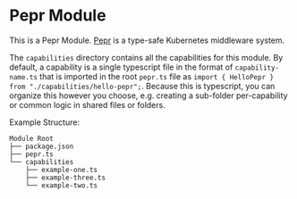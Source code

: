 # Pepr Module

This is a Pepr Module. [Pepr](https://github.com/defenseunicorns/pepr) is a type-safe Kubernetes middleware system.

The `capabilities` directory contains all the capabilities for this module. By default,
a capability is a single typescript file in the format of `capability-name.ts` that is
imported in the root `pepr.ts` file as `import { HelloPepr } from "./capabilities/hello-pepr";`.
Because this is typescript, you can organize this however you choose, e.g. creating a sub-folder
per-capability or common logic in shared files or folders.

Example Structure:

```text
Module Root
├── package.json
├── pepr.ts
└── capabilities
    ├── example-one.ts
    ├── example-three.ts
    └── example-two.ts
```

